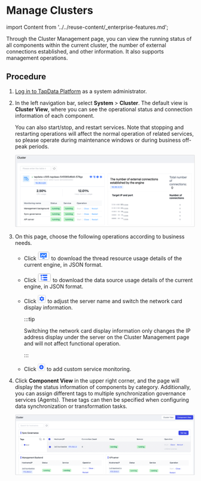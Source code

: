 # Manage Clusters
import Content from '../../reuse-content/_enterprise-features.md';

<Content />

Through the Cluster Management page, you can view the running status of all components within the current cluster, the number of external connections established, and other information. It also supports management operations.

## Procedure

1. [Log in to TapData Platform](../log-in.md) as a system administrator.

2. In the left navigation bar, select **System** > **Cluster**. The default view is **Cluster View**, where you can see the operational status and connection information of each component.

   You can also start/stop, and restart services. Note that stopping and restarting operations will affect the normal operation of related services, so please operate during maintenance windows or during business off-peak periods.

   ![Cluster Management](../../images/manage_cluster_1.png)

3. On this page, choose the following operations according to business needs.

    * Click ![](../../images/process_monitor_icon.png) to download the thread resource usage details of the current engine, in JSON format.

    * Click ![](../../images/data_source_monitor_icon.png) to download the data source usage details of the current engine, in JSON format.

    * Click ![](../../images/cluster_setting_icon.png) to adjust the server name and switch the network card display information.

      :::tip

      Switching the network card display information only changes the IP address display under the server on the Cluster Management page and will not affect functional operation.

      :::

    * Click ![](../../images/cluster_add_icon.png) to add custom service monitoring.

4. Click **Component View** in the upper right corner, and the page will display the status information of components by category. Additionally, you can assign different tags to multiple synchronization governance services (Agents). These tags can then be specified when configuring data synchronization or transformation tasks.

    ![Components View](../../images/components.png)